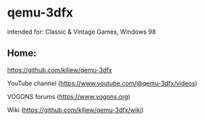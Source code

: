 # qemu-3dfx
intended for: Classic & Vintage Games, Windows 98

## Home:
https://github.com/kjliew/qemu-3dfx

YouTube channel (https://www.youtube.com/@qemu-3dfx/videos)

VOGONS forums (https://www.vogons.org)

Wiki (https://github.com/kjliew/qemu-3dfx/wiki)
